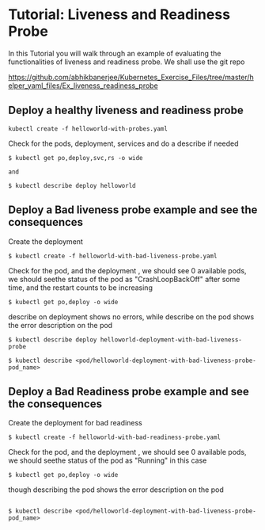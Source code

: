 # Tutorial: Liveness and Readiness Probe

In this Tutorial you will walk through an example of evaluating the functionalities of liveness and readiness probe. 
We shall use the git repo 

https://github.com/abhikbanerjee/Kubernetes_Exercise_Files/tree/master/helper_yaml_files/Ex_liveness_readiness_probe

## Deploy a healthy liveness and readiness probe

```
kubectl create -f helloworld-with-probes.yaml
```

Check for the pods, deployment, services and do a describe if needed

```
$ kubectl get po,deploy,svc,rs -o wide

and

$ kubectl describe deploy helloworld

```
## Deploy a Bad liveness probe example and see the consequences

Create the deployment
```
$ kubectl create -f helloworld-with-bad-liveness-probe.yaml
```

Check for the pod, and the deployment , we should see 0 available pods, we should seethe status of the pod as "CrashLoopBackOff" after some time, and the restart counts to be increasing

```
$ kubectl get po,deploy -o wide
```

describe on deployment shows no errors, while describe on the pod shows the error description  on the pod

```
$ kubectl describe deploy helloworld-deployment-with-bad-liveness-probe

$ kubectl describe <pod/helloworld-deployment-with-bad-liveness-probe-pod_name>

```

## Deploy a Bad Readiness probe example and see the consequences

Create the deployment for bad readiness
```
$ kubectl create -f helloworld-with-bad-readiness-probe.yaml
```

Check for the pod, and the deployment , we should see 0 available pods, we should seethe status of the pod as "Running" in this case 

```
$ kubectl get po,deploy -o wide
```

though describing the pod shows the error description  on the pod

```

$ kubectl describe <pod/helloworld-deployment-with-bad-liveness-probe-pod_name>

```

